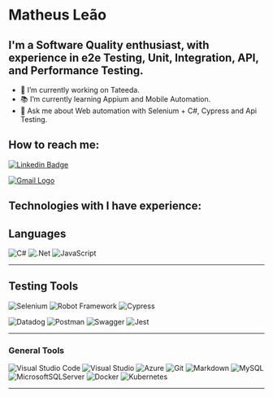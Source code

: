# Matheus Leão

## I'm a Software Quality enthusiast, with experience in e2e Testing, Unit, Integration, API, and Performance Testing.

- 🔭 I’m currently working on Tateeda.
- 📚 I’m currently learning Appium and Mobile Automation.
- 💬 Ask me about Web automation with Selenium + C#, Cypress and Api Testing.

## How to reach me:

[![Linkedin Badge](https://img.shields.io/badge/-MateusLeao-blue?style=flat-square&logo=Linkedin&logoColor=white&link=https://www.linkedin.com/in/mateuslouback/)](https://www.linkedin.com/in/matheus-leão-920a7011b/)

[![Gmail Logo](https://img.shields.io/badge/Gmail-D14836?style=for-the-badge&logo=gmail&logoColor=white)](mailto:matsouzaleao@gmail.com)
## Technologies with I have experience:

## Languages
![C#](https://img.shields.io/badge/c%23-%23239120.svg?logo=c-sharp&logoColor=white)
![.Net](https://img.shields.io/badge/.NET-5C2D91?logo=.net&logoColor=white)
![JavaScript](https://img.shields.io/badge/javascript-%23323330.svg?logo=javascript&logoColor=%23F7DF1E)

---
## Testing Tools
![Selenium](https://img.shields.io/badge/Selenium-43B02A?style=for-the-badge&logo=Selenium&logoColor=white)
![Robot Framework](https://img.shields.io/badge/Robot%20Framework-000000?style=for-the-badge&logo=robot-framework&logoColor=white)
![Cypress](https://img.shields.io/badge/Cypress-17202C?style=for-the-badge&logo=cypress&logoColor=white)

![Datadog](https://img.shields.io/badge/datadog-%23632CA6.svg?logo=datadog&logoColor=white)
![Postman](https://img.shields.io/badge/Postman-FF6C37?logo=postman&logoColor=white)
![Swagger](https://img.shields.io/badge/-Swagger-%23Clojure?logo=swagger&logoColor=white)
![Jest](https://img.shields.io/badge/-jest-%23C21325?logo=jest&logoColor=white)


---


### General Tools
![Visual Studio Code](https://img.shields.io/badge/Visual%20Studio%20Code-0078d7.svg?logo=visual-studio-code&logoColor=white)
![Visual Studio](https://img.shields.io/badge/Visual%20Studio-5C2D91.svg?logo=visual-studio&logoColor=white)
![Azure](https://img.shields.io/badge/azure-%230072C6.svg?logo=azure-devops&logoColor=white)
![Git](https://img.shields.io/badge/git-%23F05033.svg?logo=git&logoColor=white)
![Markdown](https://img.shields.io/badge/markdown-%23000000.svg?logo=markdown&logoColor=white)
![MySQL](https://img.shields.io/badge/mysql-%2300f.svg?logo=mysql&logoColor=white)
![MicrosoftSQLServer](https://img.shields.io/badge/Microsoft%20SQL%20Sever-CC2927?logo=microsoft%20sql%20server&logoColor=white)
![Docker](https://img.shields.io/badge/docker-%230db7ed.svg?logo=docker&logoColor=white)
![Kubernetes](https://img.shields.io/badge/kubernetes-%23326ce5.svg?logo=kubernetes&logoColor=white)

---
